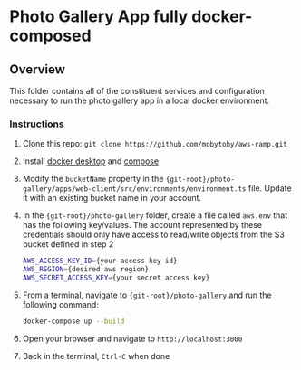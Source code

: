 # Photo Gallery App fully docker-composed

## Overview

This folder contains all of the constituent services and configuration necessary to run the photo gallery app in a local docker environment.

### Instructions  

1. Clone this repo: `git clone https://github.com/mobytoby/aws-ramp.git`
2. Install [docker desktop](https://www.docker.com/products/docker-desktop) and [compose](https://docs.docker.com/compose/install/)
3. Modify the `bucketName` property in the `{git-root}/photo-gallery/apps/web-client/src/environments/environment.ts` file. Update it with an existing bucket name in your account.
4. In the `{git-root}/photo-gallery` folder, create a file called `aws.env` that has the following key/values. The account represented by these credentials should only have access to read/write objects from the S3 bucket defined in step 2

    ```bash
    AWS_ACCESS_KEY_ID={your access key id}
    AWS_REGION={desired aws region}
    AWS_SECRET_ACCESS_KEY={your secret access key}
    ```

5. From a terminal, navigate to `{git-root}/photo-gallery` and run the following command:

    ```bash
    docker-compose up --build
    ```

6. Open your browser and navigate to `http://localhost:3000`
7. Back in the terminal, `Ctrl-C` when done
